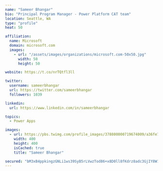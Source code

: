 ```yaml
---
name: "Sameer Bhangar"
bio: "Principal Program Manager - Power Platform CAT team"
location: Seattle, WA
type: "profile"
heat: 50

affiliation:
  name: Microsoft
  domain: microsoft.com
  images:
    - url: "/assets/images/organizations/microsoft.com-50x50.jpg"
      width: 50
      height: 50

website: https://t.co/nrTQtfl3ll

twitter:
  username: sameerbhangar
  url: https://twitter.com/sameerbhangar
  followers: 1039

linkedin:
  url: https://www.linkedin.com/in/sameerbhangar

topics:
  - Power Apps

images:
  - url: https://pbs.twimg.com/profile_images/378800000719674009/a36fe7ddfab1778b76e5793772e43798_400x400.jpeg
    width: 400
    height: 400
    isCached: true
    title: "Sameer Bhangar"

secured: "bM3xB4ppkingzGNLi1ws39SyB5rLVwzTod86+x8D0ll8fKdrz8adc3GjIY8W1M5hlceVbNoOzRO0QCPKItpWnPKwnFRzHC1IJTOOWHq6+ztVoL8b27+aJbbGLJvGvozA+S6lv8iJhrVANR+zX0y8ElVee4LAK/IUs1A51buZqEzUaIPhk3qEhP73evU7b5hE1YPFIGAYniRu870146wLOcvyojSRjybAPL3kEyAQfRAYxnzcGKkTFX66SYGTwPhLtxzT1NFqsJG3HZTmP/kDmORF476T1JzQsBmdvedOEAscHYNv4xuetYiv5NaQlavFfVd3Vf5H1K16ysujtH78vqK4IuwrX0B3sdIA+53IDw/wT90vUdpa5gkvSrs6VIiiu/VSWcVo3ldpZerasP0sTFyIJ/6HrRhNWAWl+zj7U4s=;qFzM8cSGMKsYFV5qIwJsKA=="
---
```



